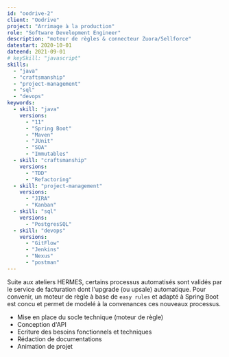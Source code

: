 ```yaml
---
id: "oodrive-2"
client: "Oodrive"
project: "Arrimage à la production"
role: "Software Development Engineer" 
description: "moteur de règles & connecteur Zuora/Sellforce"
datestart: 2020-10-01
dateend: 2021-09-01
# keySkill: "javascript"
skills:
  - "java"
  - "craftsmanship"
  - "project-management"
  - "sql"
  - "devops"
keywords:
  - skill: "java"
    versions:
      - "11"
      - "Spring Boot"
      - "Maven"
      - "JUnit"
      - "SOA"
      - "Immutables"
  - skill: "craftsmanship"
    versions:
      - "TDD"
      - "Refactoring"
  - skill: "project-management"
    versions:
      - "JIRA"
      - "Kanban"
  - skill: "sql"
    versions:
      - "PostgresSQL"
  - skill: "devops"
    versions:
      - "GitFlow"
      - "Jenkins"
      - "Nexus"
      - "postman"
---
```


Suite aux ateliers HERMES, certains processus automatisés sont validés par le service de facturation dont l'upgrade (ou upsale) automatique. Pour convenir, un moteur de règle à base de `easy rules` et adapté à Spring Boot est concu et permet de modelé à la convenances ces nouveaux processus.

- Mise en place du socle technique (moteur de règle)
- Conception d'API
- Ecriture des besoins fonctionnels et techniques
- Rédaction de documentations
- Animation de projet
